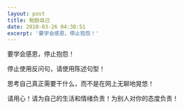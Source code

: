 ```yaml
---
layout: post
title: 勉励自己
date: 2010-03-26 04:38:51
excerpt: '要学会感恩，停止抱怨！'
---
```




要学会感恩，停止抱怨！

停止使用反问句，请使用陈述句型！

思考自己真正需要干什么，而不是在网上无聊地晃悠！

请用心！请为自己的生活和情绪负责！为别人对你的态度负责！



